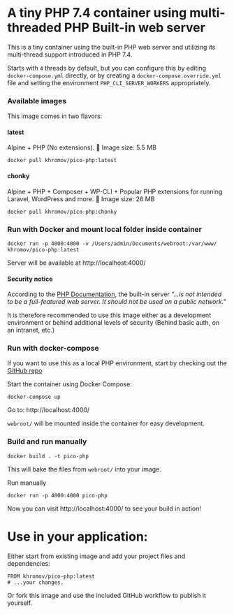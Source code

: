 # A tiny PHP 7.4 container using multi-threaded PHP Built-in web server

This is a tiny container using the built-in PHP web server and utilizing its multi-thread support introduced in PHP 7.4.

Starts with `4` threads by default, but you can configure this by editing `docker-compose.yml` directly, or by creating a `docker-compose.override.yml` file and setting the environment `PHP_CLI_SERVER_WORKERS` appropriately.

### Available images

This image comes in two flavors:

#### latest

Alpine + PHP (No extensions). 💪 Image size: 5.5 MB 

```
docker pull khromov/pico-php:latest
```

#### chonky

Alpine + PHP + Composer + WP-CLI + Popular PHP extensions for running Laravel, WordPress and more. 🍔 Image size: 26 MB

```
docker pull khromov/pico-php:chonky
```

### Run with Docker and mount local folder inside container

```
docker run -p 4000:4000 -v /Users/admin/Documents/webroot:/var/www/ khromov/pico-php:latest
```

Server will be available at http://localhost:4000/

#### Security notice

According to the [PHP Documentation](https://www.php.net/manual/en/features.commandline.webserver.php), the built-in server _"...is not intended to be a full-featured web server. It should not be used on a public network."_ 

It is therefore recommended to use this image either as a development environment or behind additional levels of security (Behind basic auth, on an intranet, etc.)

### Run with docker-compose

If you want to use this as a local PHP environment, start by checking out the [GitHub repo](https://github.com/khromov/docker-pico-php)

Start the container using Docker Compose:

```
docker-compose up
```

Go to: http://localhost:4000/

`webroot/` will be mounted inside the container for easy development.

### Build and run manually

```
docker build . -t pico-php
```

This will bake the files from `webroot/` into your image.

Run manually

```
docker run -p 4000:4000 pico-php
```

Now you can visit http://localhost:4000/ to see your build in action!

# Use in your application:

Either start from existing image and add your project files and dependencies:

```
FROM khromov/pico-php:latest
# ...your changes.
```

Or fork this image and use the included GitHub workflow to publish it yourself.
